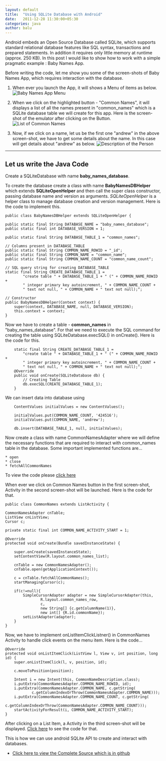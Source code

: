```yaml
---
layout: default
title:  "Using SQLite Database with Android"
date:   2011-12-28 11:30:00+05:30
categories: java
author: balu
---
```

Android embeds an Open Source Database called SQLite, which supports standard relational database features like SQL syntax, transactions and prepared statements. In addition it requires only little memory at runtime (approx. 250 KB). In this post I would like to show how to work with a simple pragmatic example : Baby Names App.

Before writing the code, let me show you some of the screen-shots of Baby Names App, which requires interaction with the database.

1. When ever you launch the App, it will shows a Menu of items as below.
   ![Baby Names App Menu](/dumps/20111229/baby_names_menu.png)

2. When we click on the highlighted button - "Common Names", it will displays a list of all the names present in "common_names" which is a SQLite database table we will create for this app. Here is the screen-shot of the emulator after clicking on the Button.
   ![List of Common Names](/dumps/20111229/baby_names_cn_list.png)

3. Now, if we click on a name, let us be the first one "andrew" in the above screen-shot, we have to get some details about the name. In this case will get details about "andrew" as below.
   ![Description of the Person](/dumps/20111229/baby_names_cn_desc.png)

---------------------------
Let us write the Java Code
---------------------------
Create a SQLiteDatabase with name **baby_names_database**.

To create the database create a class with name **BabyNamesDBHelper** which extends **SQLiteOpenHelper** and then call the super class constructor, passing database name and version as arguments. *SQLiteOpenHelper* is a helper class to manage database creation and version management. Here is the code to implement this.

    public class BabyNamesDBHelper extends SQLiteOpenHelper {

	public static final String DATABASE_NAME = "baby_names_database";
	public static final int DATABASE_VERSION = 1;

	public static final String DATABASE_TABLE_1 = "common_names";

	// Columns present in DATABASE_TABLE
	public static final String COMMON_NAME_ROWID = "_id";
	public static final String COMMON_NAME = "common_name";
	public static final String COMMON_NAME_COUNT = "common_name_count";

	// SQL query string for creating DATABASE_TABLE
	static final String CREATE_DATABASE_TABLE_1 =
			"create table " + DATABASE_TABLE_1 + " (" + COMMON_NAME_ROWID +
			" integer primary key autoincrement, " + COMMON_NAME_COUNT +
			" text not null, " + COMMON_NAME + " text not null);";

	// Constructor
	public BabyNamesDBHelper(Context context) {
		super(context, DATABASE_NAME, null, DATABASE_VERSION);
		this.context = context;
	}



Now we have to create a table - **common_names** in "baby_names_database". For that we need to execute the SQL command for creating the table using SQLiteDatabase.execSQL() in onCreate(). Here is the code for this.

        static final String CREATE_DATABASE_TABLE_1 =
			"create table " + DATABASE_TABLE_1 + " (" + COMMON_NAME_ROWID +
			" integer primary key autoincrement, " + COMMON_NAME_COUNT +
			" text not null, " + COMMON_NAME + " text not null);";
        @Override
        public void onCreate(SQLiteDatabase db) {
        	// Creating Table
        	db.execSQL(CREATE_DATABASE_TABLE_1);
        }



We can insert data into database using

        ContentValues initialValues = new ContentValues();

        initialValues.put(COMMON_NAME_COUNT, '424516');
        initialValues.put(COMMON_NAME, 'andrew');

        db.insert(DATABASE_TABLE_1, null, initialValues);



Now create a class with name CommonNamesAdapter where we will define the necessary functions that are required to interact with common_names table in the database. Some important implemented functions are...

    * open
    * close
    * fetchAllCommonNames

To view the code please [click here](https://github.com/Balu-Varanasi/BabyNamesApp/blob/master/src/balu/android/database/CommonNamesAdapter.java)


When ever we click on Common Names button in the first screen-shot, Activity in the second screen-shot will be launched. Here is the code for that.


    public class CommonNames extends ListActivity {

	CommonNamesAdapter cnTable;
	ListView cnListView;
	Cursor c;

	private static final int COMMON_NAME_ACTIVITY_START = 1;

	@Override
	protected void onCreate(Bundle savedInstanceState) {

		super.onCreate(savedInstanceState);
		setContentView(R.layout.common_names_list);

		cnTable = new CommonNamesAdapter();
		cnTable.open(getApplicationContext());

		c = cnTable.fetchAllCommonNames();
		startManagingCursor(c);

		if(c!=null){
			SimpleCursorAdapter adapter = new SimpleCursorAdapter(this,
					R.layout.common_names_row,
					c,
					new String[] {c.getColumnName(1)},
					new int[] {R.id.commonName});
			setListAdapter(adapter);
		}
	}


Now, we have to implement onListItemClickListner() in CommonNames Activity to handle click events on the menu item. Here is the code...


	@Override
	protected void onListItemClick(ListView l, View v, int position, long id) {
		super.onListItemClick(l, v, position, id);

		c.moveToPosition(position);

		Intent i = new Intent(this, CommonNameDescription.class);
		i.putExtra(CommonNamesAdapter.COMMON_NAME_ROWID, id);
		i.putExtra(CommonNamesAdapter.COMMON_NAME, c.getString(
				c.getColumnIndexOrThrow(CommonNamesAdapter.COMMON_NAME)));
		i.putExtra(CommonNamesAdapter.COMMON_NAME_COUNT, c.getString(
				c.getColumnIndexOrThrow(CommonNamesAdapter.COMMON_NAME_COUNT)));
		startActivityForResult(i, COMMON_NAME_ACTIVITY_START);
	}



After clicking on a List Item, a Activity in the third screen-shot will be displayed. [Click here](https://github.com/Balu-Varanasi/BabyNamesApp/blob/master/src/balu/android/CommonNameDescription.java) to see the code for that.


This is how we can use android SQLite API to create and interact with databases.

* [Click here to view the Complete Source which is in github](https://github.com/Balu-Varanasi/BabyNamesApp/tree/master/src/balu/android)

